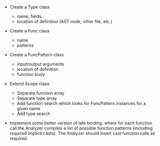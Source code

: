 - Create a Type class
  - name, fields
  - location of definition (AST node, other file, etc.)
  
- Create a Func class
  - name
  - patterns
  
- Create a FuncPattern class
  - input/output arguments
  - location of definition
  - function body

- Extend Scope class
  - Separate function array
  - Separate type array
  - Add function search which looks for FuncPattern instances for a given name
  - Add type search

- Implement some better version of late binding, where for each function call the Analyzer compiles a list of possible function patterns (including required implicit casts). The Analyzer should insert cast function calls as required.